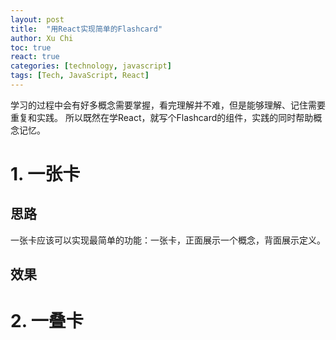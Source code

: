 ```yaml
---
layout: post
title:  "用React实现简单的Flashcard"
author: Xu Chi
toc: true
react: true
categories: [technology, javascript]
tags: [Tech, JavaScript, React]
---
```


学习的过程中会有好多概念需要掌握，看完理解并不难，但是能够理解、记住需要重复和实践。
所以既然在学React，就写个Flashcard的组件，实践的同时帮助概念记忆。

# 1. 一张卡

## 思路

一张卡应该可以实现最简单的功能：一张卡，正面展示一个概念，背面展示定义。

## 效果

<div>
  <div id="flashcard-container"></div>
  <link rel="stylesheet" href="flashcard.css" type="text/css" />
  <script src="flashcard.js"></script>
</div>

# 2. 一叠卡


